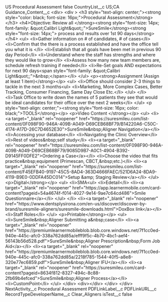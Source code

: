 <?xml version="1.0" encoding="UTF-8"?>
<CustomMetadata xmlns="http://soap.sforce.com/2006/04/metadata" xmlns:xsi="http://www.w3.org/2001/XMLSchema-instance" xmlns:xsd="http://www.w3.org/2001/XMLSchema">
    <label>US Procedural Assessment</label>
    <protected>false</protected>
    <values>
        <field>CountryList__c</field>
        <value xsi:type="xsd:string">US;CA</value>
    </values>
    <values>
        <field>Guidance_Content__c</field>
        <value xsi:type="xsd:string">&lt;div&gt;
                    &lt;div
                       &gt;
                        &lt;h3 style=&quot;text-align: center;&quot;&gt;&lt;strong
                                style=&quot;color: black; font-size: 16px;&quot;&gt;Procedural Assessment&lt;/strong&gt;&lt;/h3&gt;
                        &lt;h4&gt;Objective: Review all
                            &lt;/strong&gt;&lt;strong
                                style=&quot;font-size: 14px; font-family: &amp;quot;Calibri Light&amp;quot;;&quot;&gt;SureSmile&lt;/strong&gt;&lt;strong
                                style=&quot;font-size: 14px;&quot;&gt; process and results over 1st 90 days&lt;/strong&gt;&lt;/h4&gt;
                        &lt;ul&gt;
                            &lt;li&gt;Gather information on # of candidates, # of cases&lt;/li&gt;
                            &lt;li&gt;Confirm that the there is a process established and have the office tell you what it is
                            &lt;/li&gt;
                            &lt;li&gt;Establish that all goals have been met in previous 90 day Period&lt;/li&gt;
                            &lt;li&gt;Understand where the staff has strengths and where they would like to grow&lt;/li&gt;
                            &lt;li&gt;Assess how many new team members are, schedule refresh training if needed&lt;/li&gt;
                            &lt;li&gt;Re-Set goals AND expectations for next 90 days&lt;span
                                    style=&quot;font-family: &amp;quot;Calibri Light&amp;quot;;&quot;&gt;&amp;nbsp;&lt;/span&gt;&lt;/li&gt;
                        &lt;/ul&gt;
                        &lt;p&gt;&lt;strong&gt;Assignment (Assign at least 1 item)&lt;/strong&gt;&lt;/p&gt;
                        &lt;ul&gt;
                            &lt;li&gt;Office should consider 2-3 things to tackle in the next 3 months&lt;ul&gt;
                                    &lt;li&gt;Marketing, More Complex Cases, Better Tracking, Consumer Financing, Same Day
                                        Close Etc.&lt;/li&gt;
                                &lt;/ul&gt;
                            &lt;/li&gt;
                            &lt;li&gt;Task Office to write down the names of 5 patients they see that would be ideal
                                candidates for their office over the next 2 weeks&lt;/li&gt;
                        &lt;/ul&gt;
                        &lt;p style=&quot;text-align: center;&quot;&gt;&lt;strong
                                style=&quot;font-size: 16px; color: black;&quot;&gt;TOOLS&lt;/strong&gt;&lt;/p&gt;
                        &lt;p&gt;Video Content &lt;/strong&gt;&lt;/p&gt;
                        &lt;ul&gt;
                            &lt;li&gt;&lt;a target=&quot;_blank&quot; rel=&quot;noopener&quot;
                                    href=&quot;https://suresmileu.com/list-content/0F098F90-946A-409B-A049-D69CEB68BF79/B14220A6-C50C-4174-A17D-26C7D4652E30&quot;&gt;SureSmile&amp;nbsp;Aligner
                                    Navigation&lt;/a&gt;&lt;/li&gt;
                            &lt;li&gt;Accessing your database&lt;/li&gt;
                            &lt;li&gt;Navigating the Clinic Overview&lt;/li&gt;
                            &lt;li&gt;Rest of videos&amp;nbsp;self study​&lt;/li&gt;
                            &lt;li&gt;&lt;a target=&quot;_blank&quot; rel=&quot;noopener&quot;
                                    href=&quot;https://suresmileu.com/list-content/0F098F90-946A-409B-A049-D69CEB68BF79/9085D9B7-A0C1-4904-B392-D9145FF0DFE2&quot;&gt;Ordering
                                    a Case&lt;/a&gt;​&lt;/li&gt;
                            &lt;li&gt;Choose the video that fits practice&amp;nbsp;equipment (Primescan, CBCT,&amp;nbsp;etc.)​&lt;/li&gt;
                            &lt;li&gt;&lt;a target=&quot;_blank&quot; rel=&quot;noopener&quot;
                                    href=&quot;https://suresmileu.com/list-content/F45EFB40-9197-45C5-8AD4-363D4666FAEC/521D6A24-8DA9-4119-B9E0-0DDFA45DC014&quot;&gt;Setup
                                    &amp;amp; Staging Review&lt;/a&gt;&lt;/li&gt;
                        &lt;/ul&gt;
                        &lt;p&gt;Digital&lt;/strong&gt;&lt;/p&gt;
                        &lt;ul&gt;
                            &lt;li&gt;SMA&lt;ul&gt;
                                    &lt;li&gt;Edetail&lt;/li&gt;
                                    &lt;li&gt;&lt;a target=&quot;_blank&quot; rel=&quot;noopener&quot;
                                            href=&quot;https://app.learnermobile.com/card-content?pageid=54a4674f-f014-4027-9e14-9ae7c64cd486&quot;&gt;Smile
                                            Questionnaire&lt;/a&gt;&lt;/li&gt;
                                &lt;/ul&gt;
                            &lt;/li&gt;
                            &lt;li&gt;&lt;a target=&quot;_blank&quot; rel=&quot;noopener&quot;
                                    href=&quot;https://www.dentsplysirona.com/en-us/discover/discover-by-brand/suresmile-aligners/suresmile-downloads.html&quot;&gt;DoxBox
                                    link&lt;/a&gt;&lt;/li&gt;
                            &lt;li&gt;Staff Roles&lt;/li&gt;
                        &lt;/ul&gt;
                        &lt;p&gt;Printable&lt;/strong&gt;&lt;/p&gt;
                        &lt;ul&gt;
                            &lt;li&gt;SureSmile&amp;nbsp;Aligner Submitting a&amp;nbsp;case&lt;/li&gt;
                            &lt;li&gt;&lt;a target=&quot;_blank&quot; rel=&quot;noopener&quot;
                                    href=&quot;https://premiumlearnermobileblob.blob.core.windows.net/7f1cc0ed-940e-445c-afc0-338a762dd85a/efff9f5c-4b70-4bc1-aef4-56143b56d528.pdf&quot;&gt;SureSmile&amp;nbsp;Aligner
                                    Prescription&amp;nbsp;Form Job Aid&lt;/a&gt;​&lt;/li&gt;
                            &lt;li&gt;&lt;a target=&quot;_blank&quot; rel=&quot;noopener&quot;
                                    href=&quot;https://premiumlearnermobileblob.blob.core.windows.net/7f1cc0ed-940e-445c-afc0-338a762dd85a/2218f785-1544-40f5-a8e8-320e77ec6859.pdf&quot;&gt;SureSmile&amp;nbsp;Aligner
                                    IFU&lt;/a&gt;​&lt;/li&gt;
                            &lt;li&gt;&lt;a target=&quot;_blank&quot; rel=&quot;noopener&quot;
                                    href=&quot;https://suresmileu.com/card-content?pageid=8634f812-8327-494c-8c88-2fb69b4efced&quot;&gt;SureSmile&amp;nbsp;Aligner
                                    Process&lt;/a&gt;&lt;/li&gt;
                            &lt;li&gt;CustomPoint&lt;/li&gt;
                        &lt;/ul&gt;
                    &lt;/div&gt;
                    &lt;div&gt;&lt;/div&gt;
                &lt;/div&gt;
            &lt;/div&gt;</value>
    </values>
    <values>
        <field>NextActivity__c</field>
        <value xsi:type="xsd:string">Procedural Assessment</value>
    </values>
    <values>
        <field>PDFLinkLabel__c</field>
        <value xsi:nil="true"/>
    </values>
    <values>
        <field>PDFLinkURL__c</field>
        <value xsi:nil="true"/>
    </values>
    <values>
        <field>RecordTypeDeveloperName__c</field>
        <value xsi:type="xsd:string">Clear_Aligners</value>
    </values>
    <values>
        <field>isTest__c</field>
        <value xsi:type="xsd:boolean">false</value>
    </values>
</CustomMetadata>
